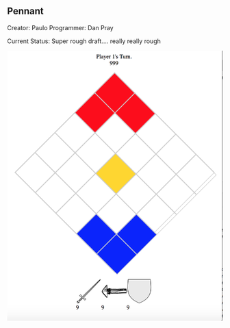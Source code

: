 ## Pennant

Creator: Paulo
Programmer: Dan Pray

Current Status: Super rough draft.... really really rough

![Image of current progress](pennant-current-state.png)
